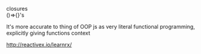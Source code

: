 closures  
()=>{}'s

It's more accurate to thing of OOP js as very literal functional programming,  explicitly giving functions context

http://reactivex.io/learnrx/